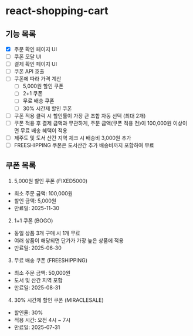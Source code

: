 # react-shopping-cart

## 기능 목록

- [x] 주문 확인 페이지 UI
- [ ] 쿠폰 모달 UI
- [ ] 결제 확인 페이지 UI
- [ ] 쿠폰 API 호출
- [ ] 쿠폰에 따라 가격 계산
  - [ ] 5,000원 할인 쿠폰
  - [ ] 2+1 쿠폰
  - [ ] 무료 배송 쿠폰
  - [ ] 30% 시간제 할인 쿠폰
- [ ] 쿠폰 적용 클릭 시 할인률이 가장 큰 조합 자동 선택 (최대 2개)
- [ ] 쿠폰 적용 후 결제 금액과 무관하게, 주문 금액(쿠폰 적용 전)이 100,000원 이상이면 무료 배송 혜택이 적용
- [ ] 제주도 및 도서 산간 지역 체크 시 배송비 3,000원 추가
- [ ] FREESHIPPING 쿠폰은 도서산간 추가 배송비까지 포함하여 무료

## 쿠폰 목록

1. 5,000원 할인 쿠폰 (FIXED5000)

- 최소 주문 금액: 100,000원
- 할인 금액: 5,000원
- 만료일: 2025-11-30

2. 1+1 쿠폰 (BOGO)

- 동일 상품 3개 구매 시 1개 무료
- 여러 상품이 해당되면 단가가 가장 높은 상품에 적용
- 만료일: 2025-06-30

3. 무료 배송 쿠폰 (FREESHIPPING)

- 최소 주문 금액: 50,000원
- 도서 및 산간 지역 포함
- 만료일: 2025-08-31

4. 30% 시간제 할인 쿠폰 (MIRACLESALE)

- 할인율: 30%
- 적용 시간: 오전 4시 ~ 7시
- 만료일: 2025-07-31
